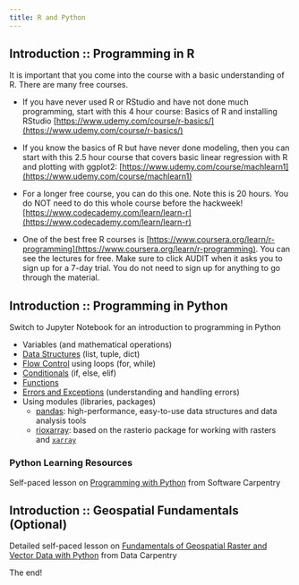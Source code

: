 ```yaml
---
title: R and Python
---
```



## Introduction :: Programming in R

It is important that you come into the course with a basic understanding of R. There are many free courses. 

* If you have never used R or RStudio and have not done much programming, start with this 4 hour course: Basics of R and installing RStudio [https://www.udemy.com/course/r-basics/](https://www.udemy.com/course/r-basics/)

* If you know the basics of R but have never done modeling, then you can start with this 2.5 hour course that covers basic linear regression with R and plotting with ggplot2: [https://www.udemy.com/course/machlearn1](https://www.udemy.com/course/machlearn1)

* For a longer free course, you can do this one. Note this is 20 hours. You do NOT need to do this whole course before the hackweek! [https://www.codecademy.com/learn/learn-r](https://www.codecademy.com/learn/learn-r)

* One of the best free R courses is [https://www.coursera.org/learn/r-programming](https://www.coursera.org/learn/r-programming). You can see the lectures for free. Make sure to click AUDIT when it asks you to sign up for a 7-day trial. You do not need to sign up for anything to go through the material.



## Introduction :: Programming in Python

Switch to Jupyter Notebook for an introduction to programming in Python

-   Variables (and mathematical operations)
-   [Data Structures](https://swcarpentry.github.io/python-novice-inflammation/04-lists/index.html) (list, tuple, dict)
-   [Flow Control](https://swcarpentry.github.io/python-novice-inflammation/05-loop/index.html) using loops (for, while)
-   [Conditionals](https://swcarpentry.github.io/python-novice-inflammation/07-cond/index.html) (if, else, elif)
-   [Functions](https://swcarpentry.github.io/python-novice-inflammation/08-func/index.html)
-   [Errors and Exceptions](https://swcarpentry.github.io/python-novice-inflammation/09-errors/index.html) (understanding and handling errors)
-   Using modules (libraries, packages)
    -   [pandas](https://pandas.pydata.org/docs/): high-performance, easy-to-use data structures and data analysis tools
    -   [rioxarray](https://corteva.github.io/rioxarray/stable/): based on the rasterio package for working with rasters and [`xarray`](http://xarray.pydata.org/en/stable/)

### Python Learning Resources

Self-paced lesson on [Programming with Python](https://swcarpentry.github.io/python-novice-inflammation/) from Software Carpentry

## Introduction :: Geospatial Fundamentals (Optional)

Detailed self-paced lesson on [Fundamentals of Geospatial Raster and Vector Data with Python](https://carpentries-incubator.github.io/geospatial-python/) from Data Carpentry

The end! 

